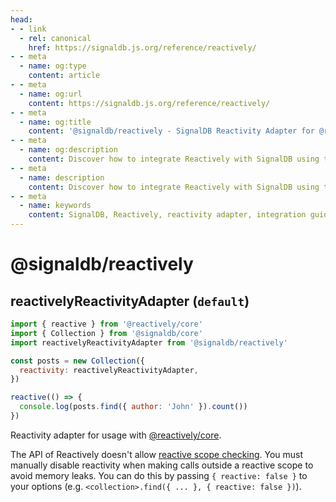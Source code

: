 ```yaml
---
head:
- - link
  - rel: canonical
    href: https://signaldb.js.org/reference/reactively/
- - meta
  - name: og:type
    content: article
- - meta
  - name: og:url
    content: https://signaldb.js.org/reference/reactively/
- - meta
  - name: og:title
    content: '@signaldb/reactively - SignalDB Reactivity Adapter for @reactively/core'
- - meta
  - name: og:description
    content: Discover how to integrate Reactively with SignalDB using the reactivity adapter for seamless reactive database integration.
- - meta
  - name: description
    content: Discover how to integrate Reactively with SignalDB using the reactivity adapter for seamless reactive database integration.
- - meta
  - name: keywords
    content: SignalDB, Reactively, reactivity adapter, integration guide, JavaScript, TypeScript, reactive programming, SignalDB plugin, collection setup, reactive scope
---
```

# @signaldb/reactively

## reactivelyReactivityAdapter (`default`)

```js
import { reactive } from '@reactively/core'
import { Collection } from '@signaldb/core'
import reactivelyReactivityAdapter from '@signaldb/reactively'

const posts = new Collection({
  reactivity: reactivelyReactivityAdapter,
})

reactive(() => {
  console.log(posts.find({ author: 'John' }).count())
})
```


Reactivity adapter for usage with [@reactively/core](https://github.com/modderme123/reactively).

The API of Reactively doesn't allow [reactive scope checking](/reactivity/#reactivity-libraries).
You must manually disable reactivity when making calls outside a reactive scope to avoid memory leaks. You can do this by passing `{ reactive: false }` to your options (e.g. `<collection>.find({ ... }, { reactive: false })`).
